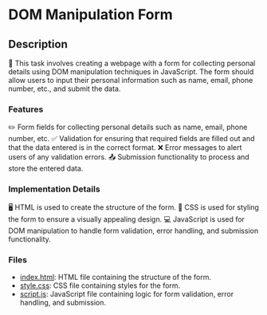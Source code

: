 # DOM Manipulation Form

## Description
📝 This task involves creating a webpage with a form for collecting personal details using DOM manipulation techniques in JavaScript. The form should allow users to input their personal information such as name, email, phone number, etc., and submit the data.

### Features
✏️ Form fields for collecting personal details such as name, email, phone number, etc.
✅ Validation for ensuring that required fields are filled out and that the data entered is in the correct format.
❌ Error messages to alert users of any validation errors.
📤 Submission functionality to process and store the entered data.

### Implementation Details
🖥️ HTML is used to create the structure of the form.
🎨 CSS is used for styling the form to ensure a visually appealing design.
💻 JavaScript is used for DOM manipulation to handle form validation, error handling, and submission functionality.

### Files
- [index.html](index.html): HTML file containing the structure of the form.
- [style.css](css/style.css): CSS file containing styles for the form.
- [script.js](js/script.js): JavaScript file containing logic for form validation, error handling, and submission.
